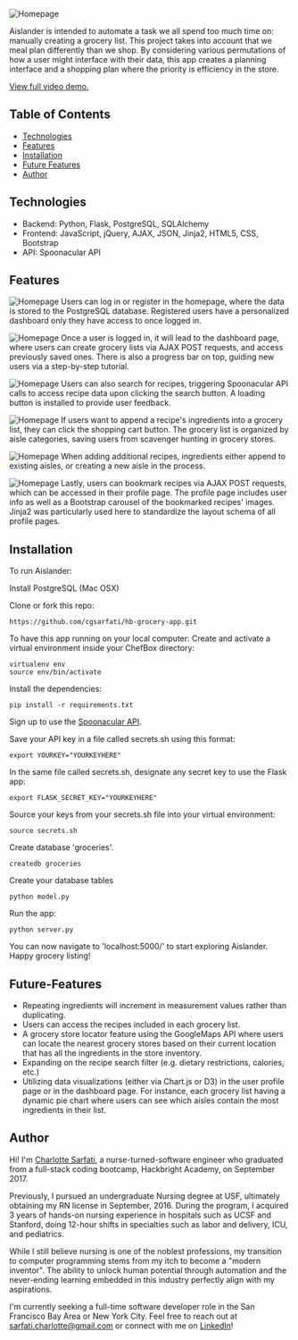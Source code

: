 ![Homepage](https://raw.githubusercontent.com/cgsarfati/hb-grocery-app/master/static/img/homepage.png)

Aislander is intended to automate a task we all spend too much time on: manually creating a grocery list. This project takes into account that we meal plan differently than we shop.  By considering various permutations of how a user might interface with their data, this app creates a planning interface and a shopping plan where the priority is efficiency in the store. 

[View full video demo.](https://www.youtube.com/watch?v=rHoRXGNCmI8)

## Table of Contents
* [Technologies](#technologies)
* [Features](#features)
* [Installation](#installation)
* [Future Features](#future-features)
* [Author](#author)

## Technologies

* Backend: Python, Flask, PostgreSQL, SQLAlchemy
* Frontend: JavaScript, jQuery, AJAX, JSON, Jinja2, HTML5, CSS, Bootstrap
* API: Spoonacular API

## Features
![Homepage](https://raw.githubusercontent.com/cgsarfati/hb-grocery-app/master/static/img/Login.gif)
Users can log in or register in the homepage, where the data is stored to the PostgreSQL database. Registered users have a personalized dashboard only they have access to once logged in.

![Homepage](https://raw.githubusercontent.com/cgsarfati/hb-grocery-app/master/static/img/AddToggleList.gif)
Once a user is logged in, it will lead to the dashboard page, where users can create grocery lists via AJAX POST requests, and access previously saved ones. There is also a progress bar on top, guiding new users via a step-by-step tutorial.

![Homepage](https://raw.githubusercontent.com/cgsarfati/hb-grocery-app/master/static/img/Search.gif)
Users can also search for recipes, triggering Spoonacular API calls to access recipe data upon clicking the search button. A loading button is installed to provide user feedback.

![Homepage](https://raw.githubusercontent.com/cgsarfati/hb-grocery-app/master/static/img/AddRecipe.gif)
If users want to append a recipe's ingredients into a grocery list, they can click the shopping cart button. The grocery list is organized by aisle categories, saving users from scavenger hunting in grocery stores.

![Homepage](https://raw.githubusercontent.com/cgsarfati/hb-grocery-app/master/static/img/AddAnotherRecipe.gif)
When adding additional recipes, ingredients either append to existing aisles, or creating a new aisle in the process. 

![Homepage](https://raw.githubusercontent.com/cgsarfati/hb-grocery-app/master/static/img/Bookmark.gif)
Lastly, users can bookmark recipes via AJAX POST requests, which can be accessed in their profile page. The profile page includes user info as well as a Bootstrap carousel of the bookmarked recipes' images. Jinja2 was particularly used here to standardize the layout schema of all profile pages.

## Installation

To run Aislander:

Install PostgreSQL (Mac OSX)

Clone or fork this repo:

```
https://github.com/cgsarfati/hb-grocery-app.git
```

To have this app running on your local computer:
Create and activate a virtual environment inside your ChefBox directory:

```
virtualenv env
source env/bin/activate
```

Install the dependencies:

```
pip install -r requirements.txt
```

Sign up to use the [Spoonacular API](https://spoonacular.com/food-api).

Save your API key in a file called secrets.sh using this format:

```
export YOURKEY="YOURKEYHERE"
```

In the same file called secrets.sh, designate any secret key to use the Flask app:

```
export FLASK_SECRET_KEY="YOURKEYHERE"
```

Source your keys from your secrets.sh file into your virtual environment:

```
source secrets.sh
```

Create database 'groceries'.
```
createdb groceries
```
Create your database tables
```
python model.py
```


Run the app:

```
python server.py
```

You can now navigate to 'localhost:5000/' to start exploring Aislander. Happy grocery listing!

## Future-Features
* Repeating ingredients will increment in measurement values rather than duplicating.
* Users can access the recipes included in each grocery list.
* A grocery store locator feature using the GoogleMaps API where users can locate the nearest grocery stores based on their current location that has all the ingredients in the store inventory.
* Expanding on the recipe search filter (e.g. dietary restrictions, calories, etc.)
* Utilizing data visualizations (either via Chart.js or D3) in the user profile page or in the dashboard page. For instance, each grocery list having a dynamic pie chart where users can see which aisles contain the most ingredients in their list.

## Author

Hi! I'm [Charlotte Sarfati](https://www.linkedin.com/in/cgsarfati/), a nurse-turned-software engineer who graduated from a full-stack coding bootcamp, Hackbright Academy, on September 2017.

Previously, I pursued an undergraduate Nursing degree at USF, ultimately obtaining my RN license in September, 2016. During the program, I acquired 3 years of hands-on nursing experience in hospitals such as UCSF and Stanford, doing 12-hour shifts in specialties such as labor and delivery, ICU, and pediatrics. 

While I still believe nursing is one of the noblest professions, my transition to computer programming stems from my itch to become a "modern inventor". The ability to unlock human potential through automation and the never-ending learning embedded in this industry perfectly align with my aspirations.

I'm currently seeking a full-time software developer role in the San Francisco Bay Area or New York City. Feel free to reach out at sarfati.charlotte@gmail.com or connect with me on [LinkedIn](https://www.linkedin.com/in/cgsarfati/)!

